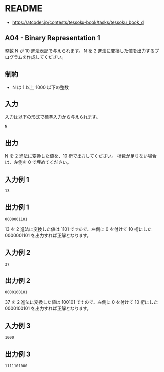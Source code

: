 # README
- <https://atcoder.jp/contests/tessoku-book/tasks/tessoku_book_d>
## A04 - Binary Representation 1
整数 N が 10 進法表記で与えられます。
N を 2 進法に変換した値を出力するプログラムを作成してください。
## 制約
* N は 1 以上 1000 以下の整数
## 入力
入力は以下の形式で標準入力から与えられます。

```
N
```
## 出力
N を 2 進法に変換した値を、10 桁で出力してください。
桁数が足りない場合は、左側を 0 で埋めてください。
## 入力例 1
```
13
```
## 出力例 1
```
0000001101
```

13 を 2 進法に変換した値は 1101 ですので、左側に 0 を付けて 10 桁にした 0000001101 を出力すれば正解となります。
## 入力例 2
```
37
```
## 出力例 2
```
0000100101
```

37 を 2 進法に変換した値は 100101 ですので、左側に 0 を付けて 10 桁にした 0000100101 を出力すれば正解となります。
## 入力例 3
```
1000
```
## 出力例 3
```
1111101000
```
